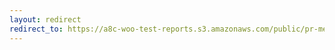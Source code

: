 ```yaml
---
layout: redirect
redirect_to: https://a8c-woo-test-reports.s3.amazonaws.com/public/pr-merge/39932/api/index.html
---
```

